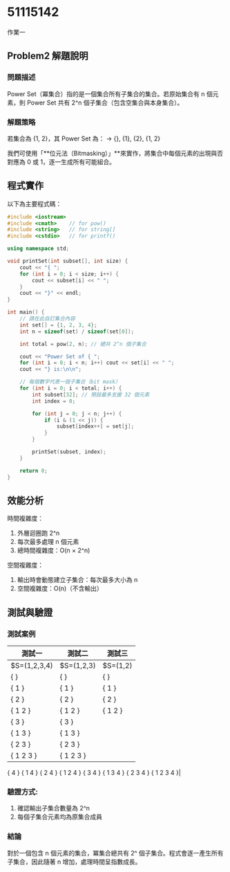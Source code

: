 # 51115142

作業一

## Problem2 解題說明

### 問題描述

Power Set（冪集合）指的是一個集合所有子集合的集合。若原始集合有 n 個元素，則 Power Set 共有 2^n 個子集合（包含空集合與本身集合）。

### 解題策略

若集合為 {1, 2}，其 Power Set 為：
→ {}, {1}, {2}, {1, 2}

我們可使用「**位元法（Bitmasking）」**來實作，將集合中每個元素的出現與否對應為 0 或 1，逐一生成所有可能組合。
 
## 程式實作

以下為主要程式碼：

```cpp
#include <iostream>
#include <cmath>    // for pow()
#include <string>   // for string[]
#include <cstdio>   // for printf()

using namespace std;

void printSet(int subset[], int size) {
    cout << "{ ";
    for (int i = 0; i < size; i++) {
        cout << subset[i] << " ";
    }
    cout << "}" << endl;
}

int main() {
    // 請在此自訂集合內容
    int set[] = {1, 2, 3, 4};
    int n = sizeof(set) / sizeof(set[0]);

    int total = pow(2, n); // 總共 2^n 個子集合

    cout << "Power Set of { ";
    for (int i = 0; i < n; i++) cout << set[i] << " ";
    cout << "} is:\n\n";

    // 每個數字代表一個子集合（bit mask）
    for (int i = 0; i < total; i++) {
        int subset[32]; // 預設最多支援 32 個元素
        int index = 0;

        for (int j = 0; j < n; j++) {
            if (i & (1 << j)) {
                subset[index++] = set[j];
            }
        }

        printSet(subset, index);
    }

    return 0;
}

```

## 效能分析

時間複雜度：
1. 外層迴圈跑 2^n 
2. 每次最多處理 n 個元素
3. 總時間複雜度：O(n × 2^n)

空間複雜度：
1. 輸出時會動態建立子集合：每次最多大小為 n
2. 空間複雜度：O(n)（不含輸出）

## 測試與驗證

### 測試案例

|    測試一    |    測試二    |    測試三    |
|--------------|--------------|--------------|
| $S=(1,2,3,4) |  $S=(1,2,3)  |   $S=(1,2)   |  
|{ }           |{ }           |{ }|
{ 1 }          |{ 1 }         |{ 1 }|
{ 2 }          |{ 2 }         |{ 2 }|
{ 1 2 }        |{ 1 2 }       |{ 1 2 }|
{ 3 }          |{ 3 }|
{ 1 3 }        |{ 1 3 }|  
{ 2 3 }        |{ 2 3 }| 
{ 1 2 3 }      |{ 1 2 3 }| 
{ 4 }
{ 1 4 }
{ 2 4 }
{ 1 2 4 }
{ 3 4 }
{ 1 3 4 }
{ 2 3 4 }
{ 1 2 3 4 }|


### 驗證方式:

1. 確認輸出子集合數量為 2^n
2. 每個子集合元素均為原集合成員

### 結論

對於一個包含 n 個元素的集合，冪集合總共有 2ⁿ 個子集合。程式會逐一產生所有子集合，因此隨著 n 增加，處理時間呈指數成長。
